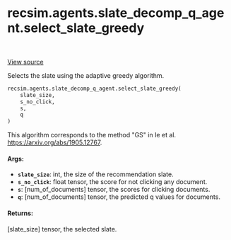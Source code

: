 <div itemscope itemtype="http://developers.google.com/ReferenceObject">
<meta itemprop="name" content="recsim.agents.slate_decomp_q_agent.select_slate_greedy" />
<meta itemprop="path" content="Stable" />
</div>

# recsim.agents.slate_decomp_q_agent.select_slate_greedy

<table class="tfo-notebook-buttons tfo-api" align="left">
</table>

<a target="_blank" href="https://github.com/google-research/recsim/tree/master/recsim/agents/slate_decomp_q_agent.py">View
source</a>

Selects the slate using the adaptive greedy algorithm.

```python
recsim.agents.slate_decomp_q_agent.select_slate_greedy(
    slate_size,
    s_no_click,
    s,
    q
)
```

<!-- Placeholder for "Used in" -->

This algorithm corresponds to the method "GS" in Ie et al.
https://arxiv.org/abs/1905.12767.

#### Args:

*   <b>`slate_size`</b>: int, the size of the recommendation slate.
*   <b>`s_no_click`</b>: float tensor, the score for not clicking any document.
*   <b>`s`</b>: [num_of_documents] tensor, the scores for clicking documents.
*   <b>`q`</b>: [num_of_documents] tensor, the predicted q values for documents.

#### Returns:

[slate_size] tensor, the selected slate.

